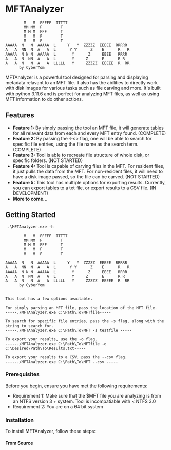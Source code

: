 # MFTAnalyzer
```
        M   M  FFFFF  TTTTT
        MM MM  F        T
        M M M  FFF      T
        M   M  F        T
        M   M  F        T
AAAAA  N   N  AAAAA  L     Y   Y  ZZZZZ  EEEEE  RRRRR
A   A  NN  N  A   A  L      Y Y      Z    E      R   R
AAAAA  N N N  AAAAA  L       Y      Z     EEEE   RRRR
A   A  N  NN  A   A  L       Y     Z      E      R R
A   A  N   N  A   A  LLLLL   Y     ZZZZZ  EEEEE  R  RR
      by CyberYom
```
MFTAnalyzer is a powerful tool designed for parsing and displaying metadata relavant to an MFT file. It also has the abilities to directly work with disk images for various tasks such as file carving and more. It's built with python 3.11.6 and is perfect for analyzing MFT files, as well as using MFT information to do other actions. 

## Features

- **Feature 1:** By simply passing the tool an MFT file, it will generate tables for all relavant data from each and every MFT entry found. (COMPLETE)
- **Feature 2:** By passing the <-s> flag, one will be able to search for specific file entries, using the file name as the search term. (COMPLETE) 
- **Feature 3:** Tool is able to recreate file structure of whole disk, or specific folders. (NOT STARTED)
- **Feature 4:** Tool is capable of carving files in the MFT. For resident files, it just pulls the data from the MFT. For non-resident files, it will need to have a disk image passed, so the file can be carved. (NOT STARTED)
- **Feature 5:** This tool has multiple options for exporting results. Currently, you can export tables to a txt file, or export results to a CSV file. (IN DEVELOPMENT)
- **More to come...**

## Getting Started
```
 .\MFTAnalyzer.exe -h

        M   M  FFFFF  TTTTT
        MM MM  F        T
        M M M  FFF      T
        M   M  F        T
        M   M  F        T

AAAAA  N   N  AAAAA  L     Y   Y  ZZZZZ  EEEEE  RRRRR
A   A  NN  N  A   A  L      Y Y      Z    E      R   R
AAAAA  N N N  AAAAA  L       Y      Z     EEEE   RRRR
A   A  N  NN  A   A  L       Y     Z      E      R R
A   A  N   N  A   A  LLLLL   Y     ZZZZZ  EEEEE  R  RR
      by CyberYom


This tool has a few options available.

For simply parsing an MFT file, pass the location of the MFT file.
-----./MFTAnalyzer.exe C:\Path\To\MFTfile-----

To search for specific file entries, pass the -s flag, along with the string to search for.
-----./MFTAnalyzer.exe C:\Path\To\MFT -s testfile -----

To export your results, use the -o flag.
-----./MFTAnalyzer.exe C:\Path\To\MFTfile -o C:\Desired\Path\To\Results.txt-----

To export your results to a CSV, pass the --csv flag.
-----./MFTAnalyzer.exe C:\Path\To\MFT --csv -----

```
### Prerequisites

Before you begin, ensure you have met the following requirements:
- Requirement 1: Make sure that the $MFT file you are analyzing is from an NTFS version 3 + system. Tool is incompatiable with < NTFS 3.0
- Requirement 2: You are on a 64 bit system

### Installation

To install MFTAnalyzer, follow these steps:
#### From Source


